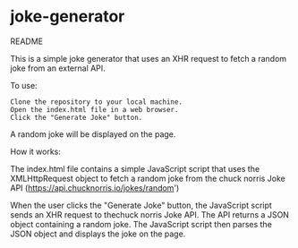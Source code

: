 # joke-generator
README

This is a simple joke generator that uses an XHR request to fetch a random joke from an external API.

To use:

    Clone the repository to your local machine.
    Open the index.html file in a web browser.
    Click the "Generate Joke" button.

A random joke will be displayed on the page.

How it works:

The index.html file contains a simple JavaScript script that uses the XMLHttpRequest object to fetch a random joke from the chuck norris Joke API (https://api.chucknorris.io/jokes/random')

When the user clicks the "Generate Joke" button, the JavaScript script sends an XHR request to thechuck norris  Joke API. The API returns a JSON object containing a random joke. The JavaScript script then parses the JSON object and displays the joke on the page.

